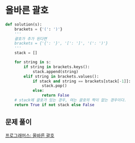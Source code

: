 # 올바른 괄호

```python
def solution(s):
    brackets = {'(': ')'}
    '''
    괄호가 추가 된다면
    brackets = {'{': '}', '[': ']', '(': ')'}
    '''
    stack = []

    for string in s:
        if string in brackets.keys():
            stack.append(string)
        elif string in brackets.values():
            if stack and string == brackets[stack[-1]]:
                stack.pop()
            else:
                return False
    # stack에 괄호가 있는 경우, 여는 괄호의 짝이 없는 경우이다.
    return True if not stack else False
```



## 문제 풀이

[프로그래머스: 올바른 괄호](https://dirmathfl.tistory.com/205)

